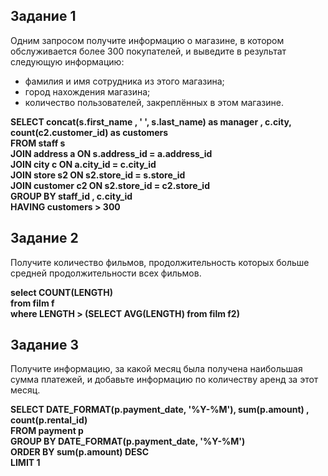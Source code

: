 ## Задание 1
Одним запросом получите информацию о магазине, в котором обслуживается более 300 покупателей, и выведите в результат следующую информацию:
* фамилия и имя сотрудника из этого магазина;
* город нахождения магазина;
* количество пользователей, закреплённых в этом магазине.

**SELECT concat(s.first_name  , ' ', s.last_name) as manager , c.city,  count(c2.customer_id) as customers  
FROM staff s  
JOIN address a  ON s.address_id = a.address_id  
JOIN city c  ON a.city_id = c.city_id  
JOIN store s2 ON s2.store_id = s.store_id  
JOIN customer c2 ON s2.store_id = c2.store_id  
GROUP BY staff_id , c.city_id   
HAVING customers > 300**

## Задание 2
Получите количество фильмов, продолжительность которых больше средней продолжительности всех фильмов.

**select COUNT(LENGTH)  
from film f  
where LENGTH  > (SELECT AVG(LENGTH) from film f2)**

## Задание 3
Получите информацию, за какой месяц была получена наибольшая сумма платежей, и добавьте информацию по количеству аренд за этот месяц.

**SELECT DATE_FORMAT(p.payment_date, '%Y-%M'), sum(p.amount) , count(p.rental_id)  
FROM payment p  
GROUP BY DATE_FORMAT(p.payment_date, '%Y-%M')  
ORDER BY sum(p.amount) DESC  
LIMIT 1**
